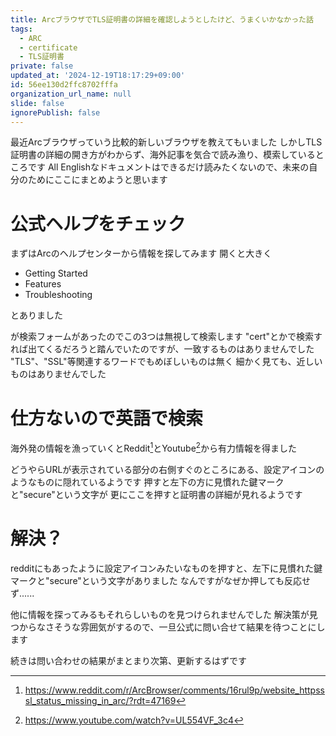 ```yaml
---
title: ArcブラウザでTLS証明書の詳細を確認しようとしたけど、うまくいかなかった話
tags:
  - ARC
  - certificate
  - TLS証明書
private: false
updated_at: '2024-12-19T18:17:29+09:00'
id: 56ee130d2ffc8702fffa
organization_url_name: null
slide: false
ignorePublish: false
---
```

最近Arcブラウザっていう比較的新しいブラウザを教えてもいました
しかしTLS証明書の詳細の開き方がわからず、海外記事を気合で読み漁り、模索しているところです
All Englishなドキュメントはできるだけ読みたくないので、未来の自分のためにここにまとめようと思います

# 公式ヘルプをチェック

まずはArcのヘルプセンターから情報を探してみます
開くと大きく

- Getting Started
- Features
- Troubleshooting

とありました

が検索フォームがあったのでこの3つは無視して検索します
"cert"とかで検索すれば出てくるだろうと踏んでいたのですが、一致するものはありませんでした
"TLS"、"SSL"等関連するワードでもめぼしいものは無く
細かく見ても、近しいものはありませんでした

# 仕方ないので英語で検索
海外発の情報を漁っていくとReddit[^1]とYoutube[^2]から有力情報を得ました
[^1]: https://www.reddit.com/r/ArcBrowser/comments/16rul9p/website_httpsssl_status_missing_in_arc/?rdt=47169
[^2]: https://www.youtube.com/watch?v=UL554VF_3c4

どうやらURLが表示されている部分の右側すぐのところにある、設定アイコンのようなものに隠れているようです
押すと左下の方に見慣れた鍵マークと"secure"という文字が
更にここを押すと証明書の詳細が見れるようです

# 解決？

redditにもあったように設定アイコンみたいなものを押すと、左下に見慣れた鍵マークと"secure"という文字がありました
なんですがなぜか押しても反応せず......

他に情報を探ってみるもそれらしいものを見つけられませんでした
解決策が見つからなさそうな雰囲気がするので、一旦公式に問い合せて結果を待つことにします

続きは問い合わせの結果がまとまり次第、更新するはずです
